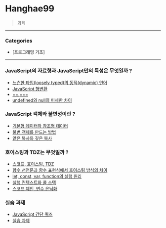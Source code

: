 # Hanghae99
> 과제

---

### Categories

* [프로그래밍 기초]

---

### JavaScript의 자료형과 JavaScript만의 특성은 무엇일까 ?

- [느슨한 타입(loosely typed)의 동적(dynamic) 언어](loosely-typed-of-dynamic-language.md)
- [JavaScript 형변환](JavaScript-type-conversion.md)
- [==,===](==,===.md)
- [undefined와 null의 미세한 차이](undefined&null.md)

### JavaScript 객체와 불변성이란 ? 

- [기본형 데이터와 참조형 데이터](Primative-Data&Referenced-Data.md)
- [불변 객체를 만드는 방법](Immutable-Object.md)
- [얕은 복사와 깊은 복사](shallow-copy&deep-copy.md)

### 호이스팅과 TDZ는 무엇일까 ?

- [스코프, 호이스팅, TDZ](Scope&Hoisting&Temporal-Dead-Zone.md)
- [함수 선언문과 함수 표현식에서 호이스팅 방식의 차이](Function-Declarations&Function-Expressions.md)
- [let, const, var, function의 실행 원리](let&const&var&function.md)
- [실행 컨텍스트와 콜 스택](Excution-Context&Call-Stack.md)
- [스코프 체인, 변수 은닉화](Scope-chain&Conceal-variables.md)

### 실습 과제

- [JavaScript 간단 퀴즈](JavaScript-Quiz.md)
- [실습 과제](Task.md)
